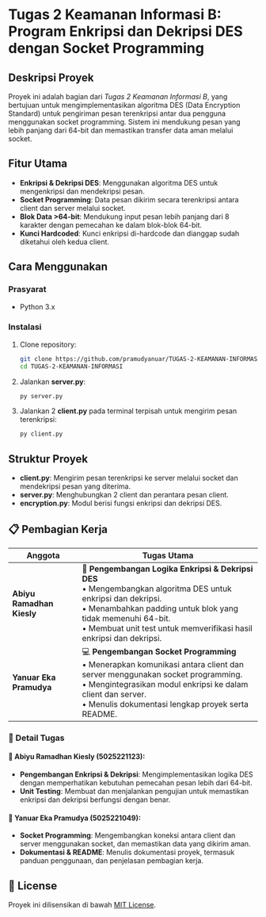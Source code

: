 # Tugas 2 Keamanan Informasi B: Program Enkripsi dan Dekripsi DES dengan Socket Programming

## Deskripsi Proyek
Proyek ini adalah bagian dari *Tugas 2 Keamanan Informasi B*, yang bertujuan untuk mengimplementasikan algoritma DES (Data Encryption Standard) untuk pengiriman pesan terenkripsi antar dua pengguna menggunakan socket programming. Sistem ini mendukung pesan yang lebih panjang dari 64-bit dan memastikan transfer data aman melalui socket.

## Fitur Utama
- **Enkripsi & Dekripsi DES**: Menggunakan algoritma DES untuk mengenkripsi dan mendekripsi pesan.
- **Socket Programming**: Data pesan dikirim secara terenkripsi antara client dan server melalui socket.
- **Blok Data >64-bit**: Mendukung input pesan lebih panjang dari 8 karakter dengan pemecahan ke dalam blok-blok 64-bit.
- **Kunci Hardcoded**: Kunci enkripsi di-hardcode dan dianggap sudah diketahui oleh kedua client.

## Cara Menggunakan

### Prasyarat
- Python 3.x

### Instalasi
1. Clone repository:
   ```bash
   git clone https://github.com/pramudyanuar/TUGAS-2-KEAMANAN-INFORMASI.git
   cd TUGAS-2-KEAMANAN-INFORMASI
   ```

2. Jalankan **server.py**:
   ```bash
   py server.py
   ```

3. Jalankan 2 **client.py** pada terminal terpisah untuk mengirim pesan terenkripsi:
   ```bash
   py client.py
   ```

## Struktur Proyek
- **client.py**: Mengirim pesan terenkripsi ke server melalui socket dan mendekripsi pesan yang diterima.
- **server.py**: Menghubungkan 2 client dan perantara pesan client.
- **encryption.py**: Modul berisi fungsi enkripsi dan dekripsi DES.

## 📋 Pembagian Kerja

| **Anggota**           | **Tugas Utama**                                                                                      |
|-----------------------|-----------------------------------------------------------------------------------------------------|
| **Abiyu Ramadhan Kiesly**     | 🔑 **Pengembangan Logika Enkripsi & Dekripsi DES**<br>• Mengembangkan algoritma DES untuk enkripsi dan dekripsi.<br>• Menambahkan padding untuk blok yang tidak memenuhi 64-bit.<br>• Membuat unit test untuk memverifikasi hasil enkripsi dan dekripsi. |
| **Yanuar Eka Pramudya**     | 💻 **Pengembangan Socket Programming**<br>• Menerapkan komunikasi antara client dan server menggunakan socket programming.<br>• Mengintegrasikan modul enkripsi ke dalam client dan server.<br>• Menulis dokumentasi lengkap proyek serta README.|

### 📌 Detail Tugas

#### 🎯 **Abiyu Ramadhan Kiesly (5025221123)**: 
- **Pengembangan Enkripsi & Dekripsi**: Mengimplementasikan logika DES dengan memperhatikan kebutuhan pemecahan pesan lebih dari 64-bit.
- **Unit Testing**: Membuat dan menjalankan pengujian untuk memastikan enkripsi dan dekripsi berfungsi dengan benar.

#### 🎯 **Yanuar Eka Pramudya (5025221049)**:
- **Socket Programming**: Mengembangkan koneksi antara client dan server menggunakan socket, dan memastikan data yang dikirim aman.
- **Dokumentasi & README**: Menulis dokumentasi proyek, termasuk panduan penggunaan, dan penjelasan pembagian kerja.

## 📜 License
Proyek ini dilisensikan di bawah [MIT License](LICENSE).